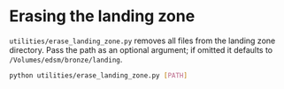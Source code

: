 # Erasing the landing zone

`utilities/erase_landing_zone.py` removes all files from the landing zone directory.
Pass the path as an optional argument; if omitted it defaults to `/Volumes/edsm/bronze/landing`.

```bash
python utilities/erase_landing_zone.py [PATH]
```
